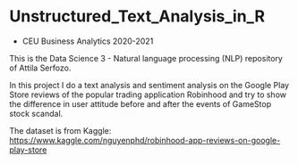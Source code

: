 # Unstructured_Text_Analysis_in_R
 - CEU Business Analytics 2020-2021

This is the Data Science 3 - Natural language processing (NLP) repository of Attila Serfozo.


In this project I do a text analysis and sentiment analysis on the Google Play Store reviews of the popular trading application Robinhood and try to show the difference in user attitude before and after the events of GameStop stock scandal.

The dataset is from Kaggle: https://www.kaggle.com/nguyenphd/robinhood-app-reviews-on-google-play-store

